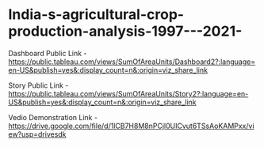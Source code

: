 # India-s-agricultural-crop-production-analysis-1997---2021-


Dashboard Public Link - https://public.tableau.com/views/SumOfAreaUnits/Dashboard2?:language=en-US&publish=yes&:display_count=n&:origin=viz_share_link

Story Public Link - https://public.tableau.com/views/SumOfAreaUnits/Story2?:language=en-US&publish=yes&:display_count=n&:origin=viz_share_link

Vedio Demonstration Link - https://drive.google.com/file/d/1lCB7H8M8nPCjl0UICvut6TSsAoKAMPxx/view?usp=drivesdk

